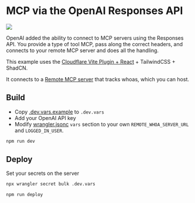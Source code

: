 # MCP via the OpenAI Responses API

[<img src="https://img.youtube.com/vi/WN0XlBcE1P8/0.jpg">](https://youtu.be/WN0XlBcE1P8 "Use the new OpenAI MCP Tool in the Responses API")

OpenAI added the ability to connect to MCP servers using the Responses API. You provide a type of tool MCP, pass along the correct headers, and connects to your remote MCP server and does all the handling.

This example uses the [Cloudflare Vite Plugin + React](https://developers.cloudflare.com/workers/frameworks/framework-guides/react/) + TailwindCSS + ShadCN.

It connects to a [Remote MCP server](https://github.com/craigsdennis/whoa-mcp-agent) that tracks whoas, which you can host.


## Build

- Copy [.dev.vars.example](./.dev.vars.example) to `.dev.vars`
- Add your OpenAI API key
- Modify [wrangler.jsonc](./wrangler.jsonc) `vars` section to your own `REMOTE_WHOA_SERVER_URL` and `LOGGED_IN_USER`.

```bash
npm run dev
```

## Deploy

Set your secrets on the server

```bash
npx wrangler secret bulk .dev.vars
```

```bash
npm run deploy
```